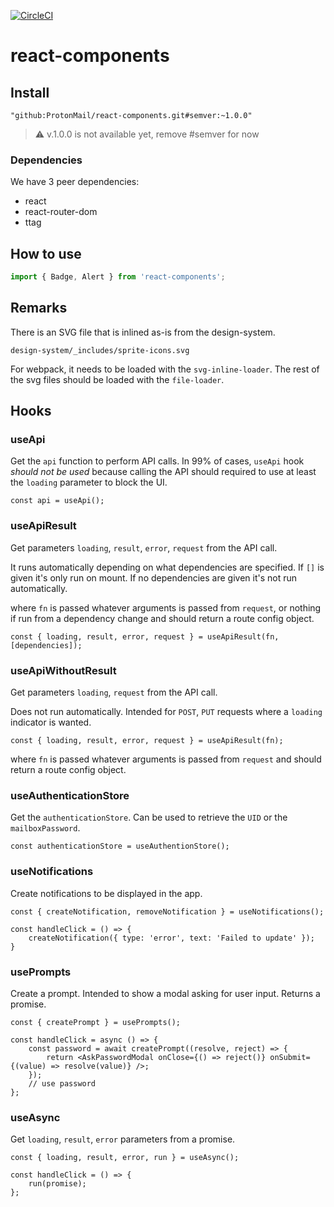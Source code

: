 [![CircleCI](https://circleci.com/gh/ProtonMail/react-components.svg?style=svg)](https://circleci.com/gh/ProtonMail/react-components)

# react-components

## Install

`"github:ProtonMail/react-components.git#semver:~1.0.0"`

> :warning: v.1.0.0 is not available yet, remove #semver for now

### Dependencies

We have 3 peer dependencies:

- react
- react-router-dom
- ttag

## How to use

```js
import { Badge, Alert } from 'react-components';
```

## Remarks
There is an SVG file that is inlined as-is from the design-system.

`design-system/_includes/sprite-icons.svg`

For webpack, it needs to be loaded with the `svg-inline-loader`. The rest of the svg files should be loaded with the `file-loader`.

## Hooks

### useApi
Get the `api` function to perform API calls. In 99% of cases, `useApi` hook *should not be used* because calling the API should required to use at least the `loading` parameter to block the UI.

```
const api = useApi();
```

### useApiResult
Get parameters `loading`, `result`, `error`, `request` from the API call.

It runs automatically depending on what dependencies are specified. If `[]` is given it's only run on mount. If no dependencies are given it's not run automatically.

where `fn` is passed whatever arguments is passed from `request`, or nothing if run from a dependency change and should return a route config object.

```
const { loading, result, error, request } = useApiResult(fn, [dependencies]);
```

### useApiWithoutResult
Get parameters `loading`, `request` from the API call.

Does not run automatically. Intended for `POST`, `PUT` requests where a `loading` indicator is wanted.

```
const { loading, result, error, request } = useApiResult(fn);
```

where `fn` is passed whatever arguments is passed from `request` and should return a route config object.

### useAuthenticationStore
Get the `authenticationStore`. Can be used to retrieve the `UID` or the `mailboxPassword`.

```
const authenticationStore = useAuthentionStore();
```

### useNotifications
Create notifications to be displayed in the app.

```
const { createNotification, removeNotification } = useNotifications();

const handleClick = () => {
    createNotification({ type: 'error', text: 'Failed to update' });
}
```

### usePrompts
Create a prompt. Intended to show a modal asking for user input. Returns a promise.

```
const { createPrompt } = usePrompts();

const handleClick = async () => {
    const password = await createPrompt((resolve, reject) => {
        return <AskPasswordModal onClose={() => reject()} onSubmit={(value) => resolve(value)} />;
    });
    // use password
};

```

### useAsync
Get `loading`, `result`, `error` parameters from a promise.

```
const { loading, result, error, run } = useAsync();

const handleClick = () => {
    run(promise);
};

```
